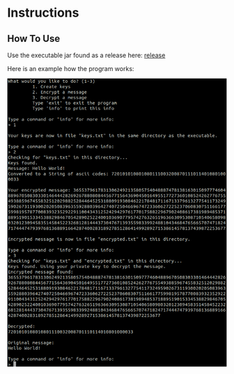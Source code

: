 # Instructions

## How To Use

Use the executable jar found as a release here: [release](https://github.com/LauriKajakko/RSA-cryptosystem/releases/tag/v1.0)

Here is an example how the program works:

<img src=https://github.com/LauriKajakko/RSA-cryptosystem/blob/main/Documentation/images/Screenshot%20from%202020-12-04%2013-46-01.png />


